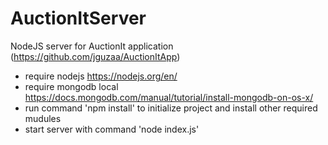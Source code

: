 # AuctionItServer

NodeJS server for AuctionIt application (https://github.com/jguzaa/AuctionItApp)

- require nodejs https://nodejs.org/en/
- require mongodb local https://docs.mongodb.com/manual/tutorial/install-mongodb-on-os-x/
- run command 'npm install' to initialize project and install other required mudules
- start server with command 'node index.js'
